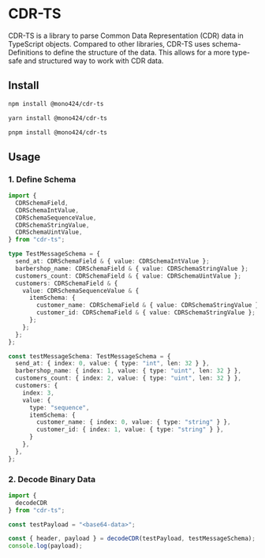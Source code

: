 # CDR-TS

CDR-TS is a library to parse Common Data Representation (CDR) data in TypeScript objects. Compared to other libraries, CDR-TS uses schema-Definitions to define the structure of the data. This allows for a more type-safe and structured way to work with CDR data.

## Install

```bash
npm install @mono424/cdr-ts
```

```bash
yarn install @mono424/cdr-ts
```

```bash
pnpm install @mono424/cdr-ts
```

## Usage

### 1. Define Schema

```typescript
import {
  CDRSchemaField,
  CDRSchemaIntValue,
  CDRSchemaSequenceValue,
  CDRSchemaStringValue,
  CDRSchemaUintValue,
} from "cdr-ts";

type TestMessageSchema = {
  send_at: CDRSchemaField & { value: CDRSchemaIntValue };
  barbershop_name: CDRSchemaField & { value: CDRSchemaStringValue };
  customers_count: CDRSchemaField & { value: CDRSchemaUintValue };
  customers: CDRSchemaField & {
    value: CDRSchemaSequenceValue & {
      itemSchema: {
        customer_name: CDRSchemaField & { value: CDRSchemaStringValue };
        customer_id: CDRSchemaField & { value: CDRSchemaStringValue };
      };
    };
  };
};

const testMessageSchema: TestMessageSchema = {
  send_at: { index: 0, value: { type: "int", len: 32 } },
  barbershop_name: { index: 1, value: { type: "uint", len: 32 } },
  customers_count: { index: 2, value: { type: "uint", len: 32 } },
  customers: {
    index: 3,
    value: {
      type: "sequence",
      itemSchema: {
        customer_name: { index: 0, value: { type: "string" } },
        customer_id: { index: 1, value: { type: "string" } },
      }
    },
  },
};
```

### 2. Decode Binary Data

```typescript
import {
  decodeCDR
} from "cdr-ts";

const testPayload = "<base64-data>";

const { header, payload } = decodeCDR(testPayload, testMessageSchema);
console.log(payload);
```
